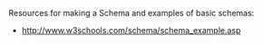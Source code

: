 Resources for making a Schema and examples of basic schemas:
* http://www.w3schools.com/schema/schema_example.asp
